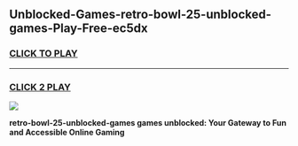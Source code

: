 
## Unblocked-Games-retro-bowl-25-unblocked-games-Play-Free-ec5dx
<h3>
<a href="https://premium76.site?title=retro-bowl-25-unblocked-games&ref=17A">CLICK TO PLAY</a></h3>
<hr>

<h3>
<a href="https://premium76.site?title=retro-bowl-25-unblocked-games&ref=17A">CLICK 2 PLAY</a>
  
</h3>

<a href="https://premium76.site?title=retro-bowl-25-unblocked-games&ref=17A"><img src="https://clearcache.store/games.png"></a>


**retro-bowl-25-unblocked-games games unblocked: Your Gateway to Fun and Accessible Online Gaming**
